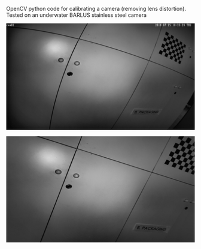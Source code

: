 OpenCV python code for calibrating a camera (removing lens distortion).
Tested on an underwater BARLUS stainless steel camera

![Before](https://github.com/chariskal/camera-calibration/blob/main/img.png)

![After Calibration](https://github.com/chariskal/camera-calibration/blob/main/calibresult.png)
